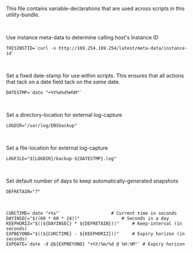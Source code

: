 This file contains variable-declarations that are used across scripts in this utility-bundle. 

&nbsp;

Use instance meta-data to determine calling host's Instance ID
~~~
THISINSTID=`curl -s http://169.254.169.254/latest/meta-data/instance-id`
~~~

&nbsp;

Set a fixed date-stamp for use within scripts. This ensures that all actions that tack on a date field tack on the *same* date.
~~~
DATESTMP=`date "+%Y%m%d%H%M"`
~~~

&nbsp;

Set a directory-location for external log-capture
~~~
LOGDIR="/var/log/EBSbackup"
~~~

&nbsp;

Set a file-location for external log-capture
~~~
LOGFILE="${LOGDIR}/backup-${DATESTMP}.log"
~~~

&nbsp;

Set default number of days to keep automatically-generated snapshots
~~~
DEFRETAIN="7"
~~~

&nbsp;

~~~
CURCTIME=`date "+%s"`					# Current time in seconds
DAYINSEC="$((60 * 60 * 24))"				# Seconds in a day
KEEPHORIZ="$((${DAYINSEC} * ${DEFRETAIN}))"		# Keep-interval (in seconds)
EXPBEYOND="$((${CURCTIME} - ${KEEPHORIZ}))"		# Expiry horizon (in seconds)
EXPDATE=`date -d @${EXPBEYOND} "+%Y/%m/%d @ %H:%M"`	# Expiry horizon
~~~

